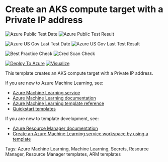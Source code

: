 # Create an AKS compute target with a Private IP address

![Azure Public Test Date](https://azurequickstartsservice.blob.core.windows.net/badges/201-machine-learning-private-ip/PublicLastTestDate.svg)
![Azure Public Test Result](https://azurequickstartsservice.blob.core.windows.net/badges/201-machine-learning-private-ip/PublicDeployment.svg)

![Azure US Gov Last Test Date](https://azurequickstartsservice.blob.core.windows.net/badges/201-machine-learning-private-ip/FairfaxLastTestDate.svg)
![Azure US Gov Last Test Result](https://azurequickstartsservice.blob.core.windows.net/badges/201-machine-learning-private-ip/FairfaxDeployment.svg)

![Best Practice Check](https://azurequickstartsservice.blob.core.windows.net/badges/201-machine-learning-private-ip/BestPracticeResult.svg)
![Cred Scan Check](https://azurequickstartsservice.blob.core.windows.net/badges/201-machine-learning-private-ip/CredScanResult.svg)

[![Deploy To Azure](https://raw.githubusercontent.com/fathym-it/azure-quickstart-templates/master/1-CONTRIBUTION-GUIDE/images/deploytoazure.svg?sanitize=true)](https://portal.azure.com/#create/Microsoft.Template/uri/https%3A%2F%2Fraw.githubusercontent.com%2Ffathym-it%2Fazure-quickstart-templates%2Fmaster%2F201-machine-learning-private-ip%2Fazuredeploy.json)  [![Visualize](https://raw.githubusercontent.com/fathym-it/azure-quickstart-templates/master/1-CONTRIBUTION-GUIDE/images/visualizebutton.svg?sanitize=true)](http://armviz.io/#/?load=https%3A%2F%2Fraw.githubusercontent.com%2Ffathym-it%2Fazure-quickstart-templates%2Fmaster%2F201-machine-learning-private-ip%2Fazuredeploy.json)

This template creates an AKS compute target with a Private IP address. 

If you are new to Azure Machine Learning, see:

- [Azure Machine Learning service](https://azure.microsoft.com/services/machine-learning-service/)
- [Azure Machine Learning documentation](https://docs.microsoft.com/azure/machine-learning/)
- [Azure Machine Learning template reference](https://docs.microsoft.com/azure/templates/microsoft.machinelearningservices/allversions)
- [Quickstart templates](https://azure.microsoft.com/resources/templates/)

If you are new to template development, see:

- [Azure Resource Manager documentation](https://docs.microsoft.com/azure/azure-resource-manager/)
- [Create an Azure Machine Learning service workspace by using a template](https://docs.microsoft.com/azure/machine-learning/service/how-to-create-workspace-template)

Tags: Azure Machine Learning, Machine Learning, Secrets, Resource Manager, Resource Manager templates, ARM templates



